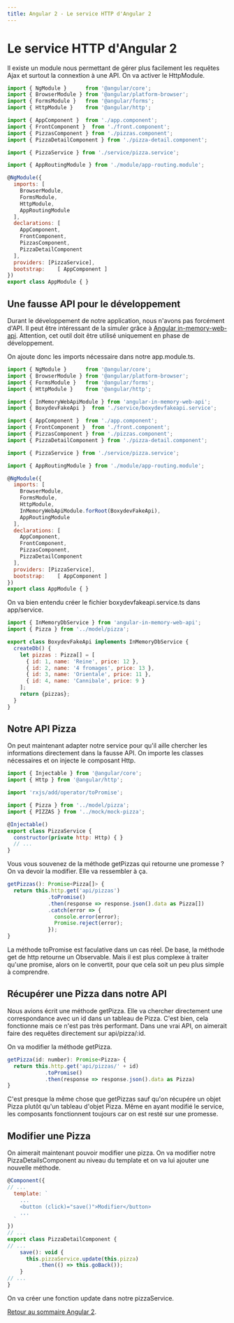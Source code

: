 ```yaml
---
title: Angular 2 - Le service HTTP d'Angular 2
---
```


# Le service HTTP d'Angular 2

Il existe un module nous permettant de gérer plus facilement les requêtes Ajax et surtout la connextion à une API. On va activer le HttpModule.

```js
import { NgModule }      from '@angular/core';
import { BrowserModule } from '@angular/platform-browser';
import { FormsModule }   from '@angular/forms';
import { HttpModule }    from '@angular/http';

import { AppComponent }  from './app.component';
import { FrontComponent }  from './front.component';
import { PizzasComponent } from './pizzas.component';
import { PizzaDetailComponent } from './pizza-detail.component';

import { PizzaService } from './service/pizza.service';

import { AppRoutingModule } from './module/app-routing.module';

@NgModule({
  imports: [
    BrowserModule,
    FormsModule,
    HttpModule,
    AppRoutingModule
  ],
  declarations: [
    AppComponent,
    FrontComponent,
    PizzasComponent,
    PizzaDetailComponent
  ],
  providers: [PizzaService],
  bootstrap:    [ AppComponent ]
})
export class AppModule { }
```

## Une fausse API pour le développement

Durant le développement de notre application, nous n'avons pas forcément d'API. Il peut être intéressant de la simuler grâce à <a target="_blank" href="https://github.com/angular/in-memory-web-api">Angular in-memory-web-api</a>. Attention, cet outil doit être utilisé uniquement en phase de développement.

On ajoute donc les imports nécessaire dans notre app.module.ts.

```js
import { NgModule }      from '@angular/core';
import { BrowserModule } from '@angular/platform-browser';
import { FormsModule }   from '@angular/forms';
import { HttpModule }    from '@angular/http';

import { InMemoryWebApiModule } from 'angular-in-memory-web-api';
import { BoxydevFakeApi }  from './service/boxydevfakeapi.service';

import { AppComponent }  from './app.component';
import { FrontComponent }  from './front.component';
import { PizzasComponent } from './pizzas.component';
import { PizzaDetailComponent } from './pizza-detail.component';

import { PizzaService } from './service/pizza.service';

import { AppRoutingModule } from './module/app-routing.module';

@NgModule({
  imports: [
    BrowserModule,
    FormsModule,
    HttpModule,
    InMemoryWebApiModule.forRoot(BoxydevFakeApi),
    AppRoutingModule
  ],
  declarations: [
    AppComponent,
    FrontComponent,
    PizzasComponent,
    PizzaDetailComponent
  ],
  providers: [PizzaService],
  bootstrap:    [ AppComponent ]
})
export class AppModule { }
```

On va bien entendu créer le fichier boxydevfakeapi.service.ts dans app/service.

```js
import { InMemoryDbService } from 'angular-in-memory-web-api';
import { Pizza } from '../model/pizza';

export class BoxydevFakeApi implements InMemoryDbService {
  createDb() {
    let pizzas : Pizza[] = [
      { id: 1, name: 'Reine', price: 12 },
      { id: 2, name: '4 fromages', price: 13 },
      { id: 3, name: 'Orientale', price: 11 },
      { id: 4, name: 'Cannibale', price: 9 }
    ];
    return {pizzas};
  }
}
```

## Notre API Pizza

On peut maintenant adapter notre service pour qu'il aille chercher les informations directement dans la fausse API. On importe les classes nécessaires et on injecte le composant Http.

```js
import { Injectable } from '@angular/core';
import { Http } from '@angular/http';

import 'rxjs/add/operator/toPromise';

import { Pizza } from '../model/pizza';
import { PIZZAS } from '../mock/mock-pizza';

@Injectable()
export class PizzaService {
  constructor(private http: Http) { }
  // ...
}
```

Vous vous souvenez de la méthode getPizzas qui retourne une promesse ? On va devoir la modifier. Elle va ressembler à ça.

```js
getPizzas(): Promise<Pizza[]> {
  return this.http.get('api/pizzas')
             .toPromise()
             .then(response => response.json().data as Pizza[])
             .catch(error => {
               console.error(error);
               Promise.reject(error);
             });
}
```

La méthode toPromise est faculative dans un cas réel. De base, la méthode get de http retourne un Observable. Mais il est plus complexe à traiter qu'une promise, alors on le convertit, pour que cela soit un peu plus simple à comprendre.

## Récupérer une Pizza dans notre API

Nous avions écrit une méthode getPizza. Elle va chercher directement une correspondance avec un id dans un tableau de Pizza. C'est bien, cela fonctionne mais ce n'est pas très performant. Dans une vrai API, on aimerait faire des requêtes directement sur api/pizza/:id.

On va modifier la méthode getPizza.

```js
getPizza(id: number): Promise<Pizza> {
  return this.http.get('api/pizzas/' + id)
            .toPromise()
            .then(response => response.json().data as Pizza)
}
```

C'est presque la même chose que getPizzas sauf qu'on récupére un objet Pizza plutôt qu'un tableau d'objet Pizza. Même en ayant modifié le service, les composants fonctionnent toujours car on est resté sur une promesse.

## Modifier une Pizza

On aimerait maintenant pouvoir modifier une pizza. On va modifier notre PizzaDetailsComponent au niveau du template et on va lui ajouter une nouvelle méthode.

```js
@Component({
// ...
  template: `
    ...
    <button (click)="save()">Modifier</button>
    ...
  `
})
// ...
export class PizzaDetailComponent {
// ...
    save(): void {
      this.pizzaService.update(this.pizza)
          .then(() => this.goBack());
    }
// ...
}
```

On va créer une fonction update dans notre pizzaService.

<a href="../angular2">Retour au sommaire Angular 2</a>.